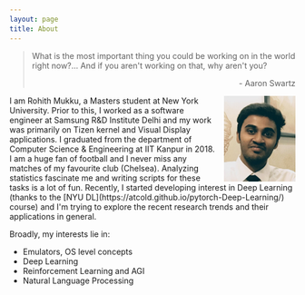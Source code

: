 ```yaml
---
layout: page
title: About
---
```


<blockquote class="message">
<p>What is the most important thing you could be working on in the world right now?... And if you aren't working on that, why aren't you?</p>
<p style="text-align:right"> - Aaron Swartz </p>
</blockquote>

<img style="float: right; width: 25%; height: 25%; padding-left: 15px" src="/assets/about/pic.jpg" alt="Rohith Mukku"/>
I am Rohith Mukku, a Masters student at New York University. Prior to this, I worked as a software engineer at Samsung R&D Institute Delhi and my work was primarily on Tizen kernel and Visual Display applications. I graduated from the department of Computer Science & Engineering at IIT Kanpur in 2018. I am a huge fan of football and I never miss any matches of my favourite club (Chelsea). Analyzing statistics fascinate me and writing scripts for these tasks is a lot of fun. Recently, I started developing interest in Deep Learning (thanks to the [NYU DL](https://atcold.github.io/pytorch-Deep-Learning/) course) and I'm trying to explore the recent research trends and their applications in general.

Broadly, my interests lie in:

* Emulators, OS level concepts
* Deep Learning
* Reinforcement Learning and AGI
* Natural Language Processing
